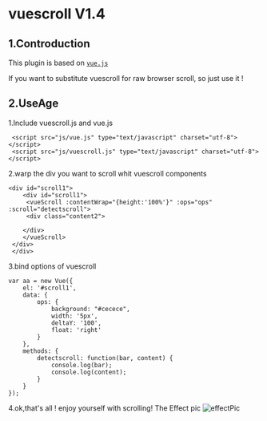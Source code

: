 # vuescroll V1.4
## 1.Controduction


This plugin is based on  [`vue.js`](https://github.com/vuejs/vue) <br> 

If you want to substitute vuescroll for raw browser scroll, so just use it !

## 2.UseAge

1.Include vuescroll.js and vue.js
```
 <script src="js/vue.js" type="text/javascript" charset="utf-8"></script>
 <script src="js/vuescroll.js" type="text/javascript" charset="utf-8"></script>

```
2.warp the div you want to scroll whit vuescroll components

```
<div id="scroll1">
    <div id="scroll1">
     <vueScroll :contentWrap="{height:'100%'}" :ops="ops" :scroll="detectscroll">
	 <div class="content2">

	</div>
    </vueScroll>
 </div>
 </div>
```

3.bind options of vuescroll
```
var aa = new Vue({
	el: '#scroll1',
	data: {
		ops: {
			background: "#cecece",
			width: '5px',
			deltaY: '100',
			float: 'right'
		}
	},
	methods: {
		detectscroll: function(bar, content) {
			console.log(bar);
			console.log(content);
		}
	}
});

```
4.ok,that's all ! enjoy yourself with scrolling!
The Effect pic
![effectPic](https://github.com/wangyi7099/vuescroll/blob/master/vuescroll/img/pic.png?raw=true)

